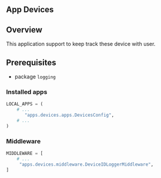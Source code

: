 App Devices
---

## Overview
This application support to keep track these device with user.

## Prerequisites
- package `logging`



### Installed apps
```python
LOCAL_APPS = (
    # ...
       "apps.devices.apps.DevicesConfig",
    # ...
)

```
### Middleware
```python
MIDDLEWARE = [
    # ...
     "apps.devices.middleware.DeviceIDLoggerMiddleware",
]
```
